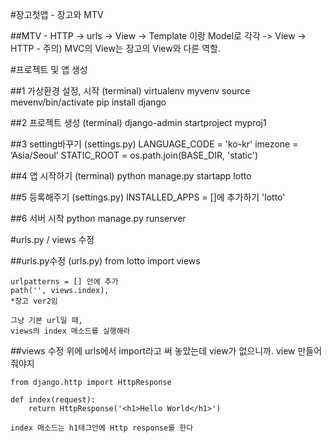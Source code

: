 #장고첫앱 - 장고와 MTV

##MTV
	- HTTP -> urls -> View -> Template 이랑 Model로 각각 -> View -> HTTP 
	- 주의) MVC의 View는 장고의 View와 다른 역할.

#프로젝트 및 앱 생성

##1 가상환경 설정, 시작 (terminal)
    virtualenv myvenv
    source mevenv/bin/activate
    pip install django

##2 프로젝트 생성 (terminal)
    django-admin startproject myproj1

##3 setting바꾸기 (settings.py)
    LANGUAGE_CODE = 'ko-kr'
    imezone = ‘Asia/Seoul’
    STATIC_ROOT = os.path.join(BASE_DIR, 'static')

##4 앱 시작하기 (terminal)
    python manage.py startapp lotto

##5 등록해주기 (settings.py)
	INSTALLED_APPS = []에 추가하기
    'lotto'

##6 서버 시작
    python manage.py runserver


#urls.py / views 수정

##urls.py수정 (urls.py) 
    from lotto import views
	
	urlpatterns = [] 안에 추가
    path('', views.index),
	*장고 ver2임

	그냥 기본 url일 때, 
	views의 index 매소드를 실행해라

##views 수정
	위에 urls에서 import라고 써 놓았는데 view가 없으니까. view 만들어줘야지
	
    from django.http import HttpResponse

    def index(request):
    	return HttpResponse('<h1>Hello World</h1>')

	index 매소드는 h1태그안에 Http response를 한다





